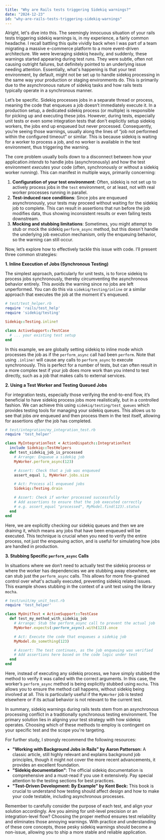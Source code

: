 ```yaml
---
title: "Why are Rails tests triggering Sidekiq warnings?"
date: "2024-12-23"
id: "why-are-rails-tests-triggering-sidekiq-warnings"
---
```


Alright, let's dive into this. The seemingly innocuous situation of your rails tests triggering sidekiq warnings is, in my experience, a fairly common headache. I recall battling this quite vividly back when I was part of a team migrating a massive e-commerce platform to a more event-driven architecture. We were leveraging sidekiq heavily, and suddenly, these warnings started appearing during test runs. They were subtle, often not causing outright failures, but definitely pointed to an underlying issue needing attention. Essentially, what's happening is that your test environment, by default, might not be set up to handle sidekiq processing in the same way your production or staging environments do. This is primarily due to the asynchronous nature of sidekiq tasks and how rails tests typically operate in a synchronous manner.

Let’s be specific. Sidekiq processes jobs in a separate thread or process, meaning the code that enqueues a job doesn’t immediately execute it. In a production setup, a dedicated sidekiq process (or multiple) is responsible for picking up and executing these jobs. However, during tests, especially unit tests or even some integration tests that don't explicitly setup sidekiq workers, the jobs end up enqueued but never processed. Consequently, you’re seeing those warnings, usually along the lines of “job not performed within the configured timeout” or similar. This is because sidekiq is waiting for a worker to process a job, and no worker is available in the test environment, thus triggering the warning.

The core problem usually boils down to a disconnect between how your application *intends* to handle jobs (asynchronously) and how the test environment *executes* your code (often, synchronously or without a sidekiq worker running). This can manifest in multiple ways, primarily concerning:

1.  **Configuration of your test environment**: Often, sidekiq is not set up to actively process jobs in the `test` environment, or at least, not with real worker processes running in parallel.
2.  **Test-induced race conditions**: Since jobs are enqueued asynchronously, your tests may proceed without waiting for the sidekiq job to complete. This can result in assertions that run before the job modifies data, thus showing inconsistent results or even failing tests downstream.
3.  **Mocking and stubbing limitations**: Sometimes, you might attempt to stub or mock the sidekiq `perform_async` method, but this doesn't handle the underlying job execution mechanism, only the enqueuing behavior, so the warning can still occur.

Now, let’s explore how to effectively tackle this issue with code. I’ll present three common strategies:

**1.  Inline Execution of Jobs (Synchronous Testing)**

The simplest approach, particularly for unit tests, is to force sidekiq to process jobs synchronously, thereby circumventing the asynchronous behavior entirely. This avoids the warning since no jobs are left unperformed. You can do this via `sidekiq/testing/inline` or a similar approach that executes the job at the moment it's enqueued.

```ruby
# test/test_helper.rb
require 'rails/test_help'
require 'sidekiq/testing'

Sidekiq::Testing.inline!

class ActiveSupport::TestCase
  # ... your existing test setup
end
```

In this example, we are globally setting sidekiq to inline mode which processes the job as if the `perform_async` call had been `perform`. Note that using `.inline!` will cause any calls to `perform_async` to execute synchronously. This is perfect for a number of tests, but can often result in a more complex test if your job does more work than you intend to test directly, such as a job that makes calls to external services.

**2.  Using a Test Worker and Testing Queued Jobs**

For integration tests, especially those verifying the end-to-end flow, it’s beneficial to have sidekiq process jobs more realistically, but in a controlled fashion. We can achieve this using `sidekiq/testing/test_queues` which provides testing tools for managing your sidekiq queues. This allows us to see that jobs *are* enqueued and then process them in the test itself, allowing for assertions *after* the job has completed.

```ruby
# test/integration/my_integration_test.rb
require 'test_helper'

class MyIntegrationTest < ActionDispatch::IntegrationTest
  include Sidekiq::TestHelpers
  def test_sidekiq_job_is_processed
    # Arrange: Enqueue a sidekiq job
    MyWorker.perform_async(123)

    # Assert: Check that a job was enqueued
    assert_equal 1, MyWorker.jobs.size

    # Act: Process all enqueued jobs
    Sidekiq::Testing.drain

    # Assert: Check if worker processed successfully
    # Add assertions to ensure that the job executed correctly
    # e.g. assert_equal "processed", MyModel.find(123).status
  end
end
```

Here, we are explicitly checking our sidekiq queues and then we are draining it, which means any jobs that have been enqueued will be executed. This technique is crucial when you need to verify the entire process, not just the enqueuing action, and is useful for simulating how jobs are handled in production.

**3.  Stubbing Specific `perform_async` Calls**

In situations where we don’t need to actually test the sidekiq process or where the worker has dependencies we are stubbing away elsewhere, we can stub just the `perform_async` calls. This allows for more fine-grained control over what's actually executed, preventing sidekiq related issues. This example shows stubbing in the context of a unit test using the library `mocha`.

```ruby
# test/unit/my_unit_test.rb
require 'test_helper'

class MyUnitTest < ActiveSupport::TestCase
  def test_my_method_with_sidekiq_job
    # Arrange: Stub the perform_async call to prevent the actual job
    MyWorker.expects(:perform_async).with(123).once

    # Act: Execute the code that enqueues a sidekiq job
    MyModel.do_something(123)

    # Assert: The test continues, as the job enqueuing was verified
    # Add assertions here based on the code logic under test
  end
end
```
Here, instead of executing any sidekiq process, we have simply stubbed the method to verify it was called with the correct arguments. In this case, the worker’s `perform_async` method is being explicitly stubbed using `mocha`. This allows you to ensure the method call happens, without sidekiq being involved at all. This is particularly useful if the `MyWorker` job is tested elsewhere or if its actual behavior is not relevant to the current test.

In summary, sidekiq warnings during rails tests stem from an asynchronous processing conflict in a traditionally synchronous testing environment. The primary solution lies in aligning your test strategy with how sidekiq operates. Choosing which of these methods to employ is contingent on your specific test and the scope you're targeting.

For further study, I strongly recommend the following resources:

*   **"Working with Background Jobs in Rails" by Aaron Patterson:** A classic article, still highly relevant and explains background job principles, though it might not cover the more recent advancements, it provides an excellent foundation.
*   **"Sidekiq documentation"**:  The official sidekiq documentation is comprehensive and a must-read if you use it extensively. Pay special attention to the testing sections for best practices.
*   **"Test-Driven Development: By Example" by Kent Beck:** This book is crucial to understand how testing should affect design and how to make your code testable, including asynchronous processes.

Remember to carefully consider the purpose of each test, and align your solution accordingly. Are you aiming for unit-level precision or an integration-level flow? Choosing the proper method ensures test reliability and eliminates those annoying warnings. With practice and understanding of these core concepts, those pesky sidekiq warnings should become a non-issue, allowing you to ship a more stable and reliable application.
